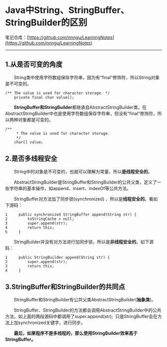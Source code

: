 # Java中String、StringBuffer、StringBuilder的区别

笔记仓库：[https://github.com/nnngu/LearningNotes](https://github.com/nnngu/LearningNotes)    

---

## 1.从是否可变的角度

　　String类中使用字符数组保存字符串，因为有“final”修饰符，所以String对象是不可变的。

```
/** The value is used for character storage. */
    private final char value[];
``` 

　　**StringBuffer和StringBuilder**都继承自AbstractStringBuilder类，在AbstractStringBuilder中也是使用字符数组保存字符串，但没有“final”修饰符，所以两种对象都是可变的。

```
/**
     * The value is used for character storage.
     */
    char[] value;
```

## 2.是否多线程安全

　　String中的对象是不可变的，也就可以理解为常量，所以**是线程安全的**。

　　AbstractStringBuilder是StringBuffer和StringBuilder的公共父类，定义了一些字符串的基本操作，如append、insert、indexOf等公共方法。

　　StringBuffer对方法加了同步锁(synchronized) ，所以是**线程安全的**。看如下源码：

```
1     public synchronized StringBuffer append(String str) {
2         toStringCache = null;
3         super.append(str);
4         return this;
5     }
```

　　StringBuilder并没有对方法进行加同步锁，所以是**非线程安全的**。如下源码：

```
1     public StringBuilder append(String str) {
2         super.append(str);
3         return this;
4     }
```

## 3.StringBuffer和StringBuilder的共同点

　　StringBuffer和StringBuilder有公共父类AbstractStringBuilder(**抽象类**)。

　　StringBuffer、StringBuilder的方法都会调用AbstractStringBuilder中的公共方法，如上面的两段源码中都调用了super.append(str);  只是StringBuffer会在方法上加synchronized关键字，进行同步。

　　**最后，如果程序不是多线程的，那么使用StringBuilder效率高于StringBuffer。**

